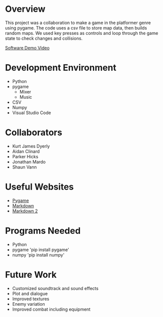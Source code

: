 # Overview

<p>
This project was a collaboration to make a game in the platformer genre using pygame.
The code uses a csv file to store map data, then builds random maps. We used key presses as controls and loop through the game state to check changes and collisions.
</p>

[Software Demo Video]() <!--Will need the link to the demo when it's made-->

# Development Environment

- Python
- pygame
    - Mixer
    - Music
- CSV
- Numpy
- Visual Studio Code

# Collaborators

- Kurt James Dyerly
- Aidan Clinard
- Parker Hicks
- Jonathan Mardo
- Shaun Vann

# Useful Websites

- [Pygame](https://www.pygame.org/docs/index.html)
- [Markdown](https://www.w3schools.io/file/markdown-comments/)
- [Markdown 2](https://www.markdownguide.org/cheat-sheet/)

# Programs Needed

- Python
- pygame 'pip install pygame'
- numpy 'pip install numpy'

# Future Work

* Customized soundtrack and sound effects
* Plot and dialogue
* Improved textures
* Enemy variation
* Improved combat including equipment